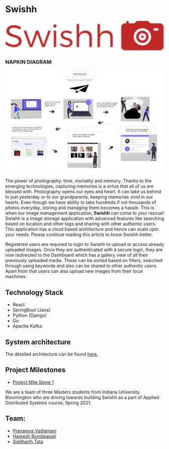 # Swishh

![logo](https://github.com/airavata-courses/Swishh/blob/master/Images/Milestone1/SwishhLogo.png)

###                                    NAPKIN DIAGRAM
![alt text](https://github.com/airavata-courses/Swishh/blob/master/Images/Milestone1/Napkin%20Diagram.png)


The power of photography: time, mortality and memory. Thanks to the emerging technologies, capturing memories is a virtue that all of us are blessed with. Photography opens our eyes and heart. It can take us behind to just yesterday or to our grandparents, keeping memories vivid in our hearts. 
Even though we have ability to take hundreds if not thousands of photos everyday, storing and managing them becomes a hassle. This is when our image management application, **Swishh** can come to your rescue! Swishh is a image storage application with advanced features like searching based on location and other tags and sharing with other authentic users. This application has a cloud based architecture and hence can scale upto your needs. 
Please continue reading this article to know Swishh better. 

Registered users are required to login to Swishh to upload or access already uploaded images. Once they are authenticated with a secure login, they are now redirected to the Dashboard which has a gallery view of all their previously uploaded media. These can be sorted based on filters, searched through using keywords and also can be shared to other authentic users. Apart from that users can also upload new images from their local machines. 

## Technology Stack

* React
* SpringBoot (Java)
* Python (Django)
* Go
* Apache Kafka

## System architecture

The detailed architecture can be found [here.](https://github.com/airavata-courses/Swishh/blob/master/Images/Milestone1/SwishhArchitecture.jpg) 

## Project Milestones

* [Project Mile Stone 1](https://github.com/airavata-courses/Swishh/wiki/MileStone-1)


We are a team of three Masters students from Indiana University Bloomington who are driving towards building Swishh as a part of Applied Distributed Systems course, Spring 2021. 

## Team:
* [Pranamya Vadlamani](https://www.linkedin.com/in/pvadlamani1/) 
* [Hareesh Bondalapati](https://www.linkedin.com/in/bondalapatihareesh/)
* [Siddharth Tata](https://www.linkedin.com/in/siddharth-tata-450117131/)


